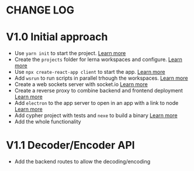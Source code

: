 # CHANGE LOG

# V1.0 Initial approach

- Use `yarn init` to start the project. [Learn more](https://yarnpkg.com)
- Create the `projects` folder for lerna workspaces and configure. [Learn more](https://yarnpkg.com/blog/2018/02/15/nohoist/)
- Use `npx create-react-app client` to start the app. [Learn more](https://github.com/facebook/create-react-app)
- Add `wsrun` to run scripts in parallel trhough the workspaces. [Learn more](https://www.npmjs.com/package/wsrun)
- Create a web sockets server with socket.io [Learn more](https://socket.io/get-started/chat/)
- Create a reverse proxy to combine backend and frontend deployment [Learn more](https://github.com/OptimalBits/redbird)
- Add `electron` to the app server to open in an app with a link to node [Learn more](https://electronjs.org/)
- Add cypher project with tests and `nexe` to build a binary [Learn more](https://www.npmjs.com/package/nexe)
- Add the whole functionality

# V1.1 Decoder/Encoder API

- Add the backend routes to allow the decoding/encoding
